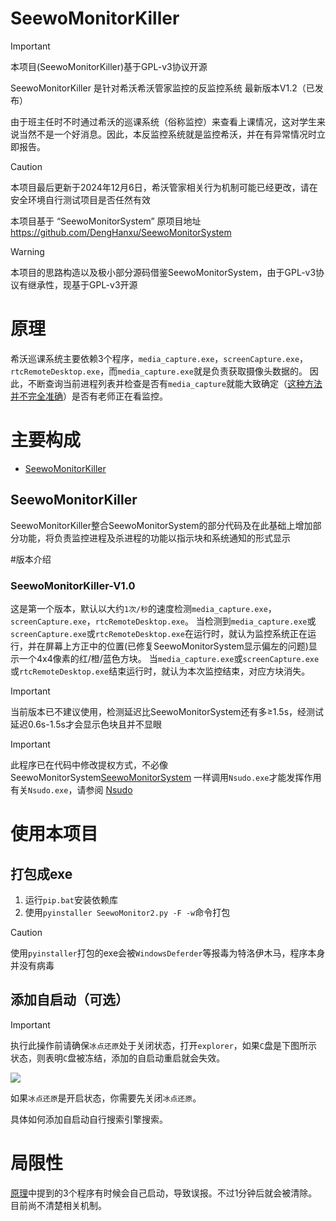# SeewoMonitorKiller
> [!IMPORTANT]
> 本项目(SeewoMonitorKiller)基于GPL-v3协议开源

SeewoMonitorKiller 是针对希沃希沃管家监控的反监控系统 最新版本V1.2（已发布）

由于班主任时不时通过希沃的巡课系统（俗称监控）来查看上课情况，这对学生来说当然不是一个好消息。因此，本反监控系统就是监控希沃，并在有异常情况时立即报告。

> [!CAUTION]
>
> 本项目最后更新于2024年12月6日，希沃管家相关行为机制可能已经更改，请在安全环境自行测试项目是否任然有效
>
> 本项目基于 “SeewoMonitorSystem” 原项目地址 https://github.com/DengHanxu/SeewoMonitorSystem

> [!WARNING]
>
> 本项目的思路构造以及极小部分源码借鉴SeewoMonitorSystem，由于GPL-v3协议有继承性，现基于GPL-v3开源

# 原理

希沃巡课系统主要依赖3个程序，`media_capture.exe`，`screenCapture.exe`，`rtcRemoteDesktop.exe`，而`media_capture.exe`就是负责获取摄像头数据的。
因此，不断查询当前进程列表并检查是否有`media_capture`就能大致确定（[这种方法并不完全准确](#局限性)）是否有老师正在看监控。

# 主要构成
- [SeewoMonitorKiller](##SeewoMonitorKiller)

## SeewoMonitorKiller

SeewoMonitorKiller整合SeewoMonitorSystem的部分代码及在此基础上增加部分功能，将负责监控进程及杀进程的功能以指示块和系统通知的形式显示

#版本介绍

### SeewoMonitorKiller-V1.0
这是第一个版本，默认以大约`1次/秒`的速度检测`media_capture.exe`，`screenCapture.exe`，`rtcRemoteDesktop.exe`。
当检测到`media_capture.exe`或`screenCapture.exe`或`rtcRemoteDesktop.exe`在运行时，就认为监控系统正在运行，并在屏幕上方正中的位置(已修复SeewoMonitorSystem显示偏左的问题)显示一个4x4像素的红/橙/蓝色方块。
当`media_capture.exe`或`screenCapture.exe`或`rtcRemoteDesktop.exe`结束运行时，就认为本次监控结束，对应方块消失。
> [!IMPORTANT]
> 当前版本已不建议使用，检测延迟比SeewoMonitorSystem还有多≥1.5s，经测试延迟0.6s-1.5s才会显示色块且并不显眼

>[!IMPORTANT]
>此程序已在代码中修改提权方式，不必像 SeewoMonitorSystem[SeewoMonitorSystem](https://github.com/DengHanxu/SeewoMonitorSystem) 一样调用`Nsudo.exe`才能发挥作用
>有关`Nsudo.exe`，请参阅 [Nsudo](https://github.com/M2TeamArchived/NSudo)

# 使用本项目
## 打包成exe

1. 运行`pip.bat`安装依赖库
2. 使用`pyinstaller SeewoMonitor2.py -F -w`命令打包

> [!CAUTION]
> 使用`pyinstaller`打包的exe会被`WindowsDeferder`等报毒为特洛伊木马，程序本身并没有病毒

## 添加自启动（可选）

> [!IMPORTANT]
> 执行此操作前请确保`冰点还原`处于关闭状态，打开`explorer`，如果`C`盘是下图所示状态，则表明`C`盘被冻结，添加的自启动重启就会失效。
> 
> ![](docs/FreezedC.png)
> 
> 如果`冰点还原`是开启状态，你需要先关闭`冰点还原`。

具体如何添加自启动自行搜索引擎搜索。

# 局限性

[原理](#原理)中提到的3个程序有时候会自己启动，导致误报。不过1分钟后就会被清除。
目前尚不清楚相关机制。
